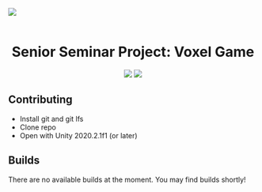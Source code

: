 <image src = "../blob/master/.github/images/voxdotslogo.png?token=ABZBW5SDNX5PKYQA5RSA4X3ADAYPI"></image>
<br><br>

<h1 align=center>Senior Seminar Project: Voxel Game</h1>
<p align="center">
<img src="https://img.shields.io/badge/Unity-2020.2+-blue?style=flat&logo=unity">
<img src="https://img.shields.io/github/last-commit/BrainPowaa/Senior-Project">
</p>

## Contributing
- Install git and git lfs
- Clone repo
- Open with Unity 2020.2.1f1 (or later)

## Builds
There are no available builds at the moment.
You may find builds shortly!
